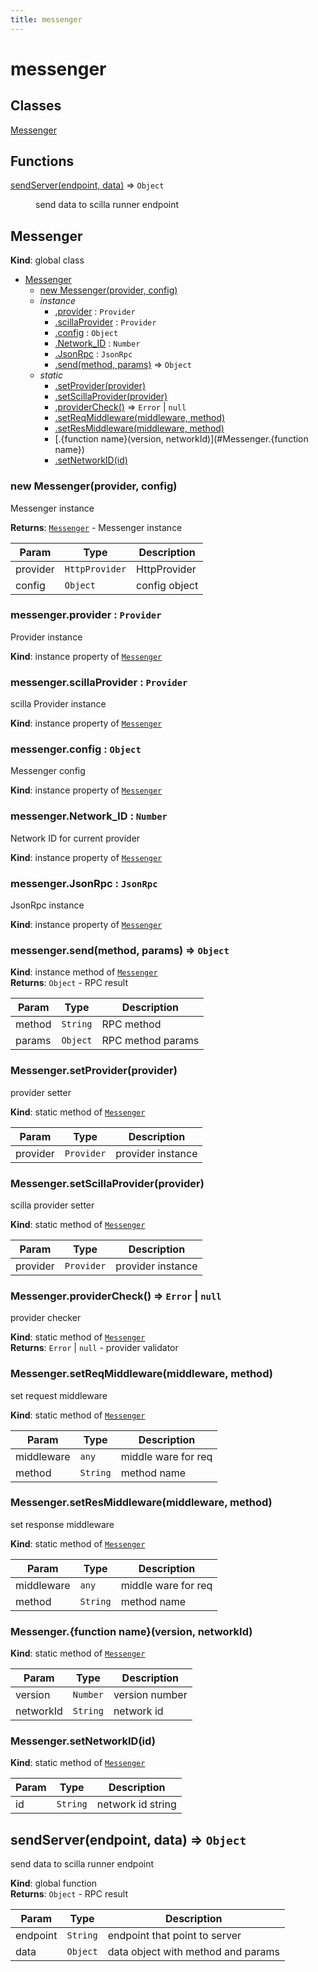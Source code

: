 ```yaml
---
title: messenger
---
```


# messenger

## Classes

<dl>
<dt><a href="#Messenger">Messenger</a></dt>
<dd></dd>
</dl>

## Functions

<dl>
<dt><a href="#sendServer">sendServer(endpoint, data)</a> ⇒ <code>Object</code></dt>
<dd><p>send data to scilla runner endpoint</p>
</dd>
</dl>

<a name="Messenger"></a>

## Messenger
**Kind**: global class  

* [Messenger](#Messenger)
    * [new Messenger(provider, config)](#new_Messenger_new)
    * _instance_
        * [.provider](#Messenger+provider) : <code>Provider</code>
        * [.scillaProvider](#Messenger+scillaProvider) : <code>Provider</code>
        * [.config](#Messenger+config) : <code>Object</code>
        * [.Network_ID](#Messenger+Network_ID) : <code>Number</code>
        * [.JsonRpc](#Messenger+JsonRpc) : <code>JsonRpc</code>
        * [.send(method, params)](#Messenger+send) ⇒ <code>Object</code>
    * _static_
        * [.setProvider(provider)](#Messenger.setProvider)
        * [.setScillaProvider(provider)](#Messenger.setScillaProvider)
        * [.providerCheck()](#Messenger.providerCheck) ⇒ <code>Error</code> \| <code>null</code>
        * [.setReqMiddleware(middleware, method)](#Messenger.setReqMiddleware)
        * [.setResMiddleware(middleware, method)](#Messenger.setResMiddleware)
        * [.{function name}(version, networkId)](#Messenger.{function name})
        * [.setNetworkID(id)](#Messenger.setNetworkID)

<a name="new_Messenger_new"></a>

### new Messenger(provider, config)
Messenger instance

**Returns**: [<code>Messenger</code>](#Messenger) - Messenger instance  

| Param | Type | Description |
| --- | --- | --- |
| provider | <code>HttpProvider</code> | HttpProvider |
| config | <code>Object</code> | config object |

<a name="Messenger+provider"></a>

### messenger.provider : <code>Provider</code>
Provider instance

**Kind**: instance property of [<code>Messenger</code>](#Messenger)  
<a name="Messenger+scillaProvider"></a>

### messenger.scillaProvider : <code>Provider</code>
scilla Provider instance

**Kind**: instance property of [<code>Messenger</code>](#Messenger)  
<a name="Messenger+config"></a>

### messenger.config : <code>Object</code>
Messenger config

**Kind**: instance property of [<code>Messenger</code>](#Messenger)  
<a name="Messenger+Network_ID"></a>

### messenger.Network\_ID : <code>Number</code>
Network ID for current provider

**Kind**: instance property of [<code>Messenger</code>](#Messenger)  
<a name="Messenger+JsonRpc"></a>

### messenger.JsonRpc : <code>JsonRpc</code>
JsonRpc instance

**Kind**: instance property of [<code>Messenger</code>](#Messenger)  
<a name="Messenger+send"></a>

### messenger.send(method, params) ⇒ <code>Object</code>
**Kind**: instance method of [<code>Messenger</code>](#Messenger)  
**Returns**: <code>Object</code> - RPC result  

| Param | Type | Description |
| --- | --- | --- |
| method | <code>String</code> | RPC method |
| params | <code>Object</code> | RPC method params |

<a name="Messenger.setProvider"></a>

### Messenger.setProvider(provider)
provider setter

**Kind**: static method of [<code>Messenger</code>](#Messenger)  

| Param | Type | Description |
| --- | --- | --- |
| provider | <code>Provider</code> | provider instance |

<a name="Messenger.setScillaProvider"></a>

### Messenger.setScillaProvider(provider)
scilla provider setter

**Kind**: static method of [<code>Messenger</code>](#Messenger)  

| Param | Type | Description |
| --- | --- | --- |
| provider | <code>Provider</code> | provider instance |

<a name="Messenger.providerCheck"></a>

### Messenger.providerCheck() ⇒ <code>Error</code> \| <code>null</code>
provider checker

**Kind**: static method of [<code>Messenger</code>](#Messenger)  
**Returns**: <code>Error</code> \| <code>null</code> - provider validator  
<a name="Messenger.setReqMiddleware"></a>

### Messenger.setReqMiddleware(middleware, method)
set request middleware

**Kind**: static method of [<code>Messenger</code>](#Messenger)  

| Param | Type | Description |
| --- | --- | --- |
| middleware | <code>any</code> | middle ware for req |
| method | <code>String</code> | method name |

<a name="Messenger.setResMiddleware"></a>

### Messenger.setResMiddleware(middleware, method)
set response middleware

**Kind**: static method of [<code>Messenger</code>](#Messenger)  

| Param | Type | Description |
| --- | --- | --- |
| middleware | <code>any</code> | middle ware for req |
| method | <code>String</code> | method name |

<a name="Messenger.{function name}"></a>

### Messenger.{function name}(version, networkId)
**Kind**: static method of [<code>Messenger</code>](#Messenger)  

| Param | Type | Description |
| --- | --- | --- |
| version | <code>Number</code> | version number |
| networkId | <code>String</code> | network id |

<a name="Messenger.setNetworkID"></a>

### Messenger.setNetworkID(id)
**Kind**: static method of [<code>Messenger</code>](#Messenger)  

| Param | Type | Description |
| --- | --- | --- |
| id | <code>String</code> | network id string |

<a name="sendServer"></a>

## sendServer(endpoint, data) ⇒ <code>Object</code>
send data to scilla runner endpoint

**Kind**: global function  
**Returns**: <code>Object</code> - RPC result  

| Param | Type | Description |
| --- | --- | --- |
| endpoint | <code>String</code> | endpoint that point to server |
| data | <code>Object</code> | data object with method and params |

